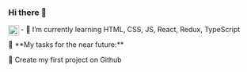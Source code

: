 ### Hi there 👋

<!--
**faniblim/faniblim** is a ✨ _special_ ✨ repository because its `README.md` (this file) appears on your GitHub profile.
Here are some ideas to get you started:
-->
<p><a href="https://www.linkedin.com/in/tatyana-yurtsevich-09a986160/">
  <img align="left" alt="LinkdeIn" width="22px" src="https://media.licdn.com/media/AAYQAQSOAAgAAQAAAAAAAB-zrMZEDXI2T62PSuT6kpB6qg.png" />
</a></p>
<p>- 🌱 I’m currently learning HTML, CSS, JS, React, Redux, TypeScript</p>
<p>🚧 **My tasks for the near future:**</p>
<!-- TODO-IST:START -->
<p>🌱 Create my first project on Github</p>   
<!-- TODO-IST:END -->
